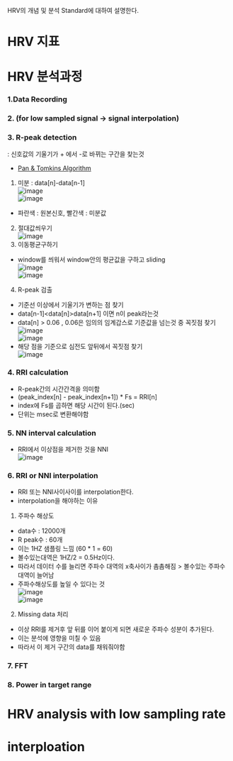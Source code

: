 HRV의 개념 및 분석 Standard에 대하여 설명한다.

# HRV 지표


# HRV 분석과정
### 1.Data Recording
### 2. (for low sampled signal -> signal interpolation)
### 3. R-peak detection
: 신호값의 기울기가 + 에서 -로 바뀌는 구간을 찾는것
- [Pan & Tomkins Algorithm](https://ieeexplore.ieee.org/abstract/document/4122029)
1. 미분 : data[n]-data[n-1]\
![image](https://user-images.githubusercontent.com/70633080/119080034-53af5f80-ba34-11eb-9613-86deb8ce9cf5.png)\
![image](https://user-images.githubusercontent.com/70633080/119080110-72adf180-ba34-11eb-8779-fc321858e643.png)
- 파란색 : 원본신호, 빨간색 : 미분값
2. 절대값씌우기\
![image](https://user-images.githubusercontent.com/70633080/119080148-7f324a00-ba34-11eb-83f7-ace94a773a39.png)
3. 이동평균구하기
  - window를 씌워서 window안의 평균값을 구하고 sliding\
  ![image](https://user-images.githubusercontent.com/70633080/119080288-c0c2f500-ba34-11eb-95f4-3cc9b72366e8.png)\
  ![image](https://user-images.githubusercontent.com/70633080/119080329-d6d0b580-ba34-11eb-9f92-840eff0d72c4.png)
4. R-peak 검출
  - 기준선 이상에서 기울기가 변하는 점 찾기
  - data[n-1]<data[n]>data[n+1] 이면  n이 peak라는것
  - data[n] > 0.06 , 0.06은 임의의 임계갑스로 기준값을 넘는것 중 꼭짓점 찾기\
  ![image](https://user-images.githubusercontent.com/70633080/119080490-26af7c80-ba35-11eb-81f4-be337f391bd1.png)\
  ![image](https://user-images.githubusercontent.com/70633080/119080371-e9e38580-ba34-11eb-8a9b-01a70973cffe.png)
  - 해당 점을 기준으로 심전도 앞뒤에서 꼭짓점 찾기\
  ![image](https://user-images.githubusercontent.com/70633080/119080553-3e870080-ba35-11eb-9918-13e86894e1db.png)
### 4. RRI calculation
- R-peak간의 시간간격을 의미함
- (peak_index[n] - peak_index[n+1]) * Fs  = RRI[n]
- index에 Fs를 곱하면 해당 시간이 된다.(sec) 
- 단위는 msec로 변환해야함
### 5. NN interval calculation
- RRI에서 이상점을 제거한 것을 NNI\
![image](https://user-images.githubusercontent.com/70633080/119081177-6c207980-ba36-11eb-86a6-683879672b2e.png)
### 6. RRI or NNI interpolation
- RRI 또는 NNI사이사이를 interpolation한다.
- interpolation을 해야하는 이유
1. 주파수 해상도
  - data수 : 12000개
  - R peak수 : 60개
  - 이는 1HZ 샘플링 느낌 (60 * 1 = 60)
  - 볼수있는대역은 1HZ/2 = 0.5Hz이다.
  - 따라서 데이터 수를 늘리면 주파수 대역의 x축사이가 촘촘해짐 > 볼수있는 주파수 대역이 늘어남 
  - 주파수해상도를 높일 수 있다는 것\
  ![image](https://user-images.githubusercontent.com/70633080/119081459-f7017400-ba36-11eb-9149-4c9ca257b657.png)\
  ![image](https://user-images.githubusercontent.com/70633080/119081495-07195380-ba37-11eb-8efa-11c5b206cbbc.png)
2.  Missing data 처리
  - 이상 RRI를 제거후 앞 뒤를 이어 붙이게 되면 새로운 주파수 성분이 추가된다. 
  - 이는 분석에 영향을 미칠 수 있음
  - 따라서 이 제거 구간의 data를 채워줘야함
### 7. FFT
### 8. Power in target range

# HRV analysis with low sampling rate

# interploation

